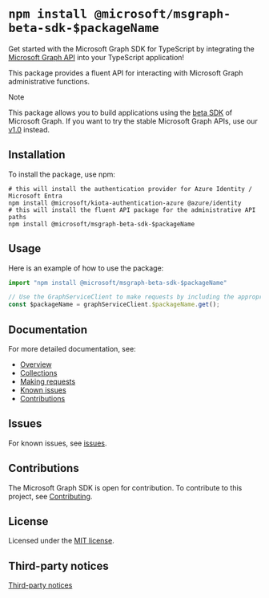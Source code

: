 # `npm install @microsoft/msgraph-beta-sdk-$packageName`

Get started with the Microsoft Graph SDK for TypeScript by integrating the [Microsoft Graph API](https://learn.microsoft.com/graph/overview) into your TypeScript application!

This package provides a fluent API for interacting with Microsoft Graph administrative functions.

> [!NOTE]
> This package allows you to build applications using the [beta SDK](https://github.com/microsoftgraph/msgraph-beta-sdk-typescript) of Microsoft Graph. If you want to try the stable Microsoft Graph APIs, use our [v1.0](https://learn.microsoft.com/graph/use-the-api#version) instead.


## Installation

To install the package, use npm:

```shell
# this will install the authentication provider for Azure Identity / Microsoft Entra
npm install @microsoft/kiota-authentication-azure @azure/identity
# this will install the fluent API package for the administrative API paths
npm install @microsoft/msgraph-beta-sdk-$packageName
```

## Usage

Here is an example of how to use the package:

```typescript
import "npm install @microsoft/msgraph-beta-sdk-$packageName"

// Use the GraphServiceClient to make requests by including the appropriate API calls package
const $packageName = graphServiceClient.$packageName.get();

```

## Documentation

For more detailed documentation, see:

* [Overview](https://learn.microsoft.com/graph/overview)
* [Collections](https://learn.microsoft.com/graph/sdks/paging)
* [Making requests](https://learn.microsoft.com/graph/sdks/create-requests)
* [Known issues](https://github.com/MicrosoftGraph/msgraph-beta-sdk-typescript/issues)
* [Contributions](https://github.com/microsoftgraph/msgraph-beta-sdk-typescript/blob/main/CONTRIBUTING.md)

## Issues

For known issues, see [issues](https://github.com/MicrosoftGraph/msgraph-beta-sdk-typescript/issues).

## Contributions

The Microsoft Graph SDK is open for contribution. To contribute to this project, see [Contributing](https://github.com/microsoftgraph/msgraph-beta-sdk-typescript/blob/main/CONTRIBUTING.md).

## License

Licensed under the [MIT license](https://github.com/microsoftgraph/msgraph-beta-sdk-typescript/blob/main/LICENSE).

## Third-party notices

[Third-party notices](https://github.com/microsoftgraph/msgraph-beta-sdk-typescript/blob/main/LICENSE)
